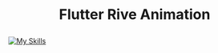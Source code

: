 # <p align="center">Flutter Rive Animation</p>

[![My Skills](https://skillicons.dev/icons?i=flutter,&perline=3)](https://skillicons.dev)




